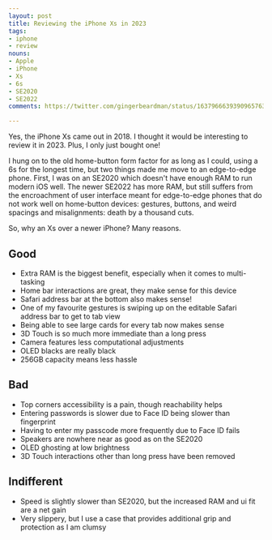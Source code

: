 ```yaml
---
layout: post
title: Reviewing the iPhone Xs in 2023
tags:
- iphone
- review
nouns:
- Apple
- iPhone
- Xs
- 6s
- SE2020
- SE2022
comments: https://twitter.com/gingerbeardman/status/1637966639390965763

---
```


Yes, the iPhone Xs came out in 2018. I thought it would be interesting to review it in 2023. Plus, I only just bought one!

I hung on to the old home-button form factor for as long as I could, using a 6s for the longest time, but two things made me move to an edge-to-edge phone. First, I was on an SE2020 which doesn't have enough RAM to run modern iOS well. The newer SE2022 has more RAM, but still suffers from the encroachment of user interface meant for edge-to-edge phones that do not work well on home-button devices: gestures, buttons, and weird spacings and misalignments: death by a thousand cuts.

So, why an Xs over a newer iPhone? Many reasons.

## Good
- Extra RAM is the biggest benefit, especially when it comes to multi-tasking
- Home bar interactions are great, they make sense for this device
- Safari address bar at the bottom also makes sense!
- One of my favourite gestures is swiping up on the editable Safari address bar to get to tab view
- Being able to see large cards for every tab now makes sense
- 3D Touch is so much more immediate than a long press
- Camera features less computational adjustments
- OLED blacks are really black
- 256GB capacity means less hassle

## Bad
- Top corners accessibility is a pain, though reachability helps
- Entering passwords is slower due to Face ID being slower than fingerprint
- Having to enter my passcode more frequently due to Face ID fails
- Speakers are nowhere near as good as on the SE2020
- OLED ghosting at low brightness
- 3D Touch interactions other than long press have been removed

## Indifferent
- Speed is slightly slower than SE2020, but the increased RAM and ui fit are a net gain
- Very slippery, but I use a case that provides additional grip and protection as I am clumsy
